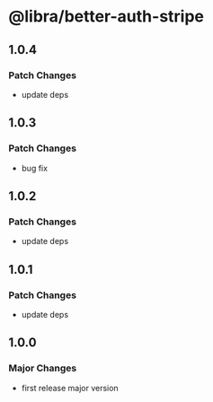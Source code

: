 # @libra/better-auth-stripe

## 1.0.4

### Patch Changes

- update deps

## 1.0.3

### Patch Changes

- bug fix

## 1.0.2

### Patch Changes

- update deps

## 1.0.1

### Patch Changes

- update deps

## 1.0.0

### Major Changes

- first release major version
